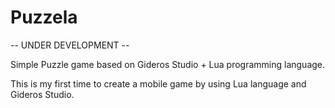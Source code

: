 Puzzela
=======

-- UNDER DEVELOPMENT --

Simple Puzzle game based on Gideros Studio + Lua programming language.

This is my first time to create a mobile game by using Lua language and Gideros Studio.
